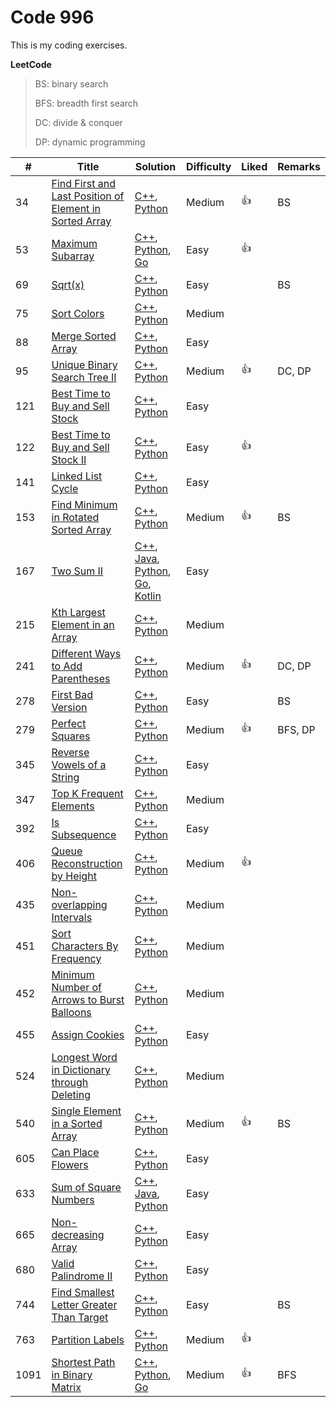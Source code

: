 # Code 996

This is my coding exercises. 

__LeetCode__ 

> BS: binary search
>
> BFS: breadth first search
>
> DC: divide & conquer
>
> DP: dynamic programming

| #    | Title                                                        | Solution                                                     | Difficulty | Liked | Remarks |
| ---- | ------------------------------------------------------------ | ------------------------------------------------------------ | ---------- | ----- | ------- |
| 34   | [Find First and Last Position of Element in Sorted Array](https://leetcode.com/problems/find-first-and-last-position-of-element-in-sorted-array/) | [C++](leetcode/cpp/findFirstLastElement/solution.cpp), [Python](leetcode/python/FindFirstLastElement/solution.py) | Medium     | 👍     | BS      |
| 53   | [Maximum Subarray](https://leetcode.com/problems/maximum-subarray/description/) | [C++](leetcode/cpp/maximumSubarray/solution.cpp), [Python](leetcode/python/MaximumSubarray/solution.py), [Go](leetcode/golang/maximumSubarray/solution.go) | Easy       | 👍     |         |
| 69   | [Sqrt(x)](https://leetcode.com/problems/sqrtx/)              | [C++](leetcode/cpp/sqrtx/solution.cpp), [Python](leetcode/python/Sqrtx/solution.py) | Easy       |       | BS      |
| 75   | [Sort Colors](https://leetcode.com/problems/sort-colors/description/) | [C++](leetcode/cpp/sortColors/solution.cpp), [Python](leetcode/python/SortColors/solution.py) | Medium     |       |         |
| 88   | [Merge Sorted Array](https://leetcode.com/problems/merge-sorted-array/) | [C++](leetcode/cpp/mergeSortedArray/solution.cpp), [Python](leetcode/python/MergeSortedArray/solution.py) | Easy       |       |         |
| 95   | [Unique Binary Search Tree II](https://leetcode.com/problems/unique-binary-search-trees-ii/description/) | [C++](leetcode/cpp/uniqueBinarySearchTreeII/solution.cpp), [Python](leetcode/python/UniqueBinarySearchTreeII/solution.py) | Medium     | 👍     | DC, DP  |
| 121  | [Best Time to Buy and Sell Stock](https://leetcode.com/problems/best-time-to-buy-and-sell-stock/description/) | [C++](leetcode/cpp/bestTimeToBuyAndSellStock/solution.cpp), [Python](leetcode/python/BestTimeToBuyAndSellStock/solution.py) | Easy       |       |         |
| 122  | [Best Time to Buy and Sell Stock II](https://leetcode.com/problems/best-time-to-buy-and-sell-stock-ii/) | [C++](leetcode/cpp/bestTimeToBuyAndSellStockII/solution.cpp), [Python](leetcode/python/BestTimeToBuyAndSellStockII/solution.py) | Easy       | 👍     |         |
| 141  | [Linked List Cycle](https://leetcode.com/problems/linked-list-cycle/) | [C++](leetcode/cpp/linkedListCycle/solution.cpp), [Python](leetcode/python/LinkedListCycle/solution.py) | Easy       |       |         |
| 153  | [Find Minimum in Rotated Sorted Array](https://leetcode.com/problems/find-minimum-in-rotated-sorted-array/description/) | [C++](leetcode/cpp/findMinimumRotatedSortedArray/solution.cpp), [Python](leetcode/python/FindMinimumRotatedSortedArray/solution.py) | Medium     | 👍     | BS      |
| 167  | [Two Sum II](https://leetcode.com/problems/two-sum-ii-input-array-is-sorted/) | [C++](leetcode/cpp/twoSumII/solution.cpp), [Java](leetcode/java/src/twosumii/Solution.java), [Python](leetcode/python/TwoSumII/solution.py), [Go](leetcode/golang/twoSumII/solution.go), [Kotlin](leetcode/kotlin/src/twosumii/solution.kt) | Easy       |       |         |
| 215  | [Kth Largest Element in an Array](https://leetcode.com/problems/kth-largest-element-in-an-array/description/) | [C++](leetcode/cpp/kthLargestElement/solution.cpp), [Python](leetcode/python/KthLargestElement/solution.py) | Medium     |       |         |
| 241  | [Different Ways to Add Parentheses](https://leetcode.com/problems/different-ways-to-add-parentheses/description/) | [C++](leetcode/cpp/diffWaysToAddParentheses/solution.cpp), [Python](leetcode/python/DiffWaysToAddParentheses/solution.py) | Medium     | 👍     | DC, DP  |
| 278  | [First Bad Version](https://leetcode.com/problems/first-bad-version/description/) | [C++](leetcode/cpp/firstBadVersion/solution.cpp), [Python](leetcode/python/FirstBadVersion/solution.py) | Easy       |       | BS      |
| 279  | [Perfect Squares](https://leetcode.com/problems/perfect-squares/description/) | [C++](leetcode/cpp/perfectSquares/solution.cpp), [Python](leetcode/python/PerfectSquares/solution.py) | Medium     | 👍     | BFS, DP |
| 345  | [Reverse Vowels of a String](https://leetcode.com/problems/reverse-vowels-of-a-string/) | [C++](leetcode/cpp/reverseVowels/solution.cpp), [Python](leetcode/python/ReverseVowels/solution.py) | Easy       |       |         |
| 347  | [Top K Frequent Elements](https://leetcode.com/problems/top-k-frequent-elements/) | [C++](leetcode/cpp/topKFrequentElements/solution.cpp), [Python](leetcode/python/TopKFrequentElements/solution.py) | Medium     |       |         |
| 392  | [Is Subsequence](https://leetcode.com/problems/is-subsequence/description/) | [C++](leetcode/cpp/isSubsequence/solution.cpp), [Python](leetcode/python/IsSubsequence/solution.py) | Easy       |       |         |
| 406  | [Queue Reconstruction by Height](https://leetcode.com/problems/queue-reconstruction-by-height/description/) | [C++](leetcode/cpp/queueReconstructionByHeight/solution.cpp), [Python](leetcode/python/QueueReconstructionByHeight/solution.py) | Medium     | 👍     |         |
| 435  | [Non-overlapping Intervals](https://leetcode.com/problems/non-overlapping-intervals/description/) | [C++](leetcode/cpp/nonOverlappingInterval/solution.cpp), [Python](leetcode/python/NonOverlappingIntervals/solution.py) | Medium     |       |         |
| 451  | [Sort Characters By Frequency](https://leetcode.com/problems/sort-characters-by-frequency/description/) | [C++](leetcode/cpp/sortCharactersByFrequency/solution.cpp), [Python](leetcode/python/SortCharactersByFrequency/solution.py) | Medium     |       |         |
| 452  | [Minimum Number of Arrows to Burst Balloons](https://leetcode.com/problems/minimum-number-of-arrows-to-burst-balloons/description/) | [C++](leetcode/cpp/findMinArrowShots/solution.cpp), [Python](leetcode/python/FindMinArrowShots/solution.py) | Medium     |       |         |
| 455  | [Assign Cookies](https://leetcode.com/problems/assign-cookies/description/) | [C++](leetcode/cpp/assignCookies/solution.cpp), [Python](leetcode/python/AssignCookies/solution.py) | Easy       |       |         |
| 524  | [Longest Word in Dictionary through Deleting](https://leetcode.com/problems/longest-word-in-dictionary-through-deleting/) | [C++](leetcode/cpp/findLongestWord/solution.cpp), [Python](leetcode/python/FindLongestWord/solution.py) | Medium     |       |         |
| 540  | [Single Element in a Sorted Array](https://leetcode.com/problems/single-element-in-a-sorted-array/description/) | [C++](leetcode/cpp/singleElementInASortedArray/solution.cpp), [Python](leetcode/python/SingleElementInASortedArray/solution.py) | Medium     | 👍     | BS      |
| 605  | [Can Place Flowers](https://leetcode.com/problems/can-place-flowers/description/) | [C++](leetcode/cpp/canPlaceFlowers/solution.cpp), [Python](leetcode/python/CanPlaceFlowers/solution.py) | Easy       |       |         |
| 633  | [Sum of Square Numbers](https://leetcode.com/problems/sum-of-square-numbers/) | [C++](leetcode/cpp/sumOfSquareNumbers/solution.cpp), [Java](leetcode/java/src/sumofsquarenumbers/Solution.java), [Python](leetcode/python/SumOfSquareNumbers/solution.py) | Easy       |       |         |
| 665  | [Non-decreasing Array](https://leetcode.com/problems/non-decreasing-array/description/) | [C++](leetcode/cpp/nonDecreasingArray/solution.cpp), [Python](leetcode/python/NonDecreasingArray/solution.py) | Easy       |       |         |
| 680  | [Valid Palindrome II](https://leetcode.com/problems/valid-palindrome-ii/description/) | [C++](leetcode/cpp/validPalindromeII/solution.cpp), [Python](leetcode/python/ValidPalindromeII/solution.py) | Easy       |       |         |
| 744  | [Find Smallest Letter Greater Than Target](https://leetcode.com/problems/find-smallest-letter-greater-than-target/description/) | [C++](leetcode/cpp/findSmallestLetterGreaterThanTarget/solution.cpp), [Python](leetcode/python/FindSmallestLetterGreaterThanTarget/solution.py) | Easy       |       | BS      |
| 763  | [Partition Labels](https://leetcode.com/problems/partition-labels/description/) | [C++](leetcode/cpp/partitionLabels/solution.cpp), [Python](leetcode/python/PartitionLabels/solution.py) | Medium     | 👍     |         |
| 1091 | [Shortest Path in Binary Matrix](https://leetcode.com/problems/shortest-path-in-binary-matrix/) | [C++](leetcode/cpp/shortestPathInBinaryMatrix/solution.cpp), [Python](leetcode/python/ShortestPathInBinaryMatrix/solution.py), [Go](leetcode/golang/shortestPathInBinaryMatrix/solution.go) | Medium     | 👍     | BFS     |

